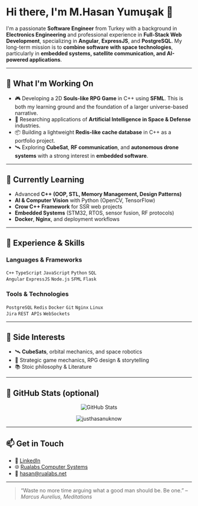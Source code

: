 # Hi there, I'm M.Hasan Yumuşak 👋
I'm a passionate **Software Engineer** from Turkey with a background in **Electronics Engineering** and professional experience in **Full-Stack Web Development**, specializing in **Angular**, **ExpressJS**, and **PostgreSQL**. My long-term mission is to **combine software with space technologies**, particularly in **embedded systems, satellite communication, and AI-powered applications**.

---

## 🚀 What I'm Working On
- 🎮 Developing a 2D **Souls-like RPG Game** in C++ using **SFML**. This is both my learning ground and the foundation of a larger universe-based narrative.
- 📡 Researching applications of **Artificial Intelligence in Space & Defense** industries.
- 📦 Building a lightweight **Redis-like cache database** in C++ as a portfolio project.
- 🛰️ Exploring **CubeSat**, **RF communication**, and **autonomous drone systems** with a strong interest in **embedded software**.

---

## 🧠 Currently Learning

- Advanced **C++ (OOP, STL, Memory Management, Design Patterns)**
- **AI & Computer Vision** with Python (OpenCV, TensorFlow)
- **Crow C++ Framework** for SSR web projects
- **Embedded Systems** (STM32, RTOS, sensor fusion, RF protocols)
- **Docker**, **Nginx**, and deployment workflows

---

## 💼 Experience & Skills
### Languages & Frameworks
`C++` `TypeScript` `JavaScript` `Python` `SQL`  
`Angular` `ExpressJS` `Node.js` `SFML` `Flask`

### Tools & Technologies
`PostgreSQL` `Redis` `Docker` `Git` `Nginx` `Linux`  
`Jira` `REST APIs` `WebSockets`

---

## 📌 Side Interests

- 🛰️ **CubeSats**, orbital mechanics, and space robotics
- 🧠 Strategic game mechanics, RPG design & storytelling
- 📚 Stoic philosophy & Literature

---

## 📍 GitHub Stats (optional)

<p align="center">
  <img src="https://github-readme-stats.vercel.app/api?username=justhasanuknow&show_icons=true&theme=radical" alt="GitHub Stats" />
</p>

<p align="center"> <img src="https://komarev.com/ghpvc/?username=justhasanuknow&label=Profile%20views&color=0e75b6&style=flat" alt="justhasanuknow" /> </p>

---

## 📫 Get in Touch

- 💼 [LinkedIn](https://www.linkedin.com/in/mhymsk98)
- 🌐 [Rualabs Computer Systems](https://rualabs.dev)
- 📧 hasan@rualabs.net

---

> “Waste no more time arguing what a good man should be. Be one.” – *Marcus Aurelius, Meditations*

